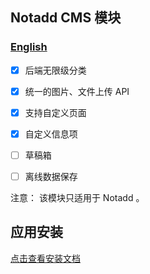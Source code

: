 ## Notadd CMS 模块

### [English](README.md)

- [x] 后端无限级分类
- [x] 统一的图片、文件上传 API
- [x] 支持自定义页面
- [x] 自定义信息项
- [ ] 草稿箱
- [ ] 离线数据保存


注意： 该模块只适用于 Notadd 。

## 应用安装

[点击查看安装文档](https://docs.nestjs.cn/#/v2/zh-cn/appstore?id=%E5%BA%94%E7%94%A8%E5%AE%89%E8%A3%85)
